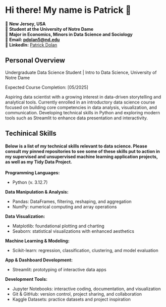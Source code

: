 # Hi there! My name is Patrick 👋

  📍 **New Jersey, USA**   
  🏫 **Student at the University of Notre Dame**   
  📝 **Major in Economics, Minors in Data Science and Sociology**   
  📧 **Email: pdolan5@nd.edu**    
  🔗 **LinkedIn:** [Patrick Dolan](https://www.linkedin.com/in/patrick-dolan-7923412a9/)

## Personal Overview

Undergraduate Data Science Student | Intro to Data Science, University of Notre Dame

Expected Course Completion: [05/2025]

Aspiring data scientist with a growing interest in data-driven storytelling and analytical tools. Currently enrolled in an introductory data science course focused on building core competencies in data analysis, visualization, and communication. Developing technical skills in Python and exploring modern tools such as Streamlit to enhance data presentation and interactivity.

## Techinical Skills

#### Below is a list of my technical skills relevant to data science. Please consult my pinned repositories to see some of these skills put to action in my supervised and unsupervised machine learning application projects, as well as my Tidy Data Project.

**Programming Languages:**
- Python (v. 3.12.7)

**Data Manipulation & Analysis:**
- Pandas: DataFrames, filtering, reshaping, and aggregation
- NumPy: numerical computing and array operations

**Data Visualization:**
- Matplotlib: foundational plotting and charting
- Seaborn: statistical visualizations with enhanced aesthetics

**Machine Learning & Modeling:**
- Scikit-learn: regression, classification, clustering, and model evaluation

**App & Dashboard Development:**
- Streamlit: prototyping of interactive data apps

**Development Tools:**
- Jupyter Notebooks: interactive coding, documentation, and visualization
- Git & GitHub: version control, project sharing, and collaboration
- Kaggle Datasets: practice datasets and project inspiration

<!--
**pdolan32/pdolan32** is a ✨ _special_ ✨ repository because its `README.md` (this file) appears on your GitHub profile.

Here are some ideas to get you started:

- 🔭 I’m currently working on ...
- 🌱 I’m currently learning ...
- 👯 I’m looking to collaborate on ...
- 🤔 I’m looking for help with ...
- 💬 Ask me about ...
- 📫 How to reach me: ...
- 😄 Pronouns: ...
- ⚡ Fun fact: ...
-->
